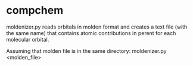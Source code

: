 # compchem
moldenizer.py reads orbitals in molden format and creates a text file (with the same name) that contains atomic contributions in perent for each molecular orbital. 

Assuming that molden file is in the same directory: 
                                                     moldenizer.py <molden_file>
